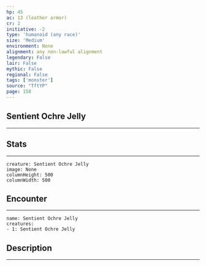 ```yaml
---
hp: 45
ac: 13 (leather armor)
cr: 2
initiative: -2
type: 'humanoid (any race)'    
size: 'Medium'
environment: None
alignment: any non-lawful alignment
legendary: False
lair: False
mythic: False
regional: False
tags: ['monster']
source: "TftYP"
page: 158
---
```


## Sentient Ochre Jelly
---



## Stats
---

```statblock
creature: Sentient Ochre Jelly
image: None
columnHeight: 500
columnWidth: 500
```

## Encounter
---

```encounter-table
name: Sentient Ochre Jelly
creatures:
- 1: Sentient Ochre Jelly
```

## Description
---




